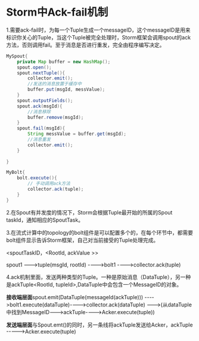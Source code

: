 # Storm中Ack-fail机制

1.需要ack-fail时，为每一个Tuple生成一个messageID，这个messageID是用来标识你关心的Tuple，当这个Tuple被完全处理时，Storm框架会调用spout的ack方法，否则调用fail。至于消息是否进行重发，完全由程序编写决定。

```Java
MySpout{
    private Map buffer = new HashMap();
    spout.open();
    spout.nextTuple(){
        collector.emit();
        //发送的消息放置于缓存中
        buffer.put(msgId, messValue);
    }
    spout.outputFields();
    spout.ack(msgId){
        //消息移除
        buffer.remove(msgId);
    }
    spout.fail(msgId){
        String messValue = buffer.get(msgId);
        //消息重发
        collector.emit();
    }
    
}

MyBolt{
    bolt.execute(){
        // 手动调用ack方法
        collector.ack(tuple);
    }
}
```

2.在Spout有并发度的情况下，Storm会根据Tuple最开始的所属的Spout taskId，通知相应的SpoutTask。

3.在流式计算中的topology的bolt组件是可以配置多个的，在每个环节中，都需要bolt组件显示告诉Storm框架，自己对当前接受的Tuple处理完成。

<spoutTaskID，<RootId, ackValue >>

spout1 --->tuple(msgId, rootId) ---->bolt1 ---->collector.ack(tuple)

4.ack机制里面，发送两种类型的Tuple。一种是原始消息（DataTuple），另一种是ackTuple<RootId, tupleId>,DataTuple中会包含一个MessageID的对象。

**接收端层面**spout.emit(DataTuple(messageId(ackTuple))) ---->bolt1.execute(dataTuple)---->collector.ack(dataTuple) --->(从dataTuple中找到MessageID--->ackTuple---->Acker.execute(tuple))

**发送端层面**与Spout.emt()的同时，另一条线将ackTuple发送给Acker，ackTuple ----->Acker.execute(tuple)

